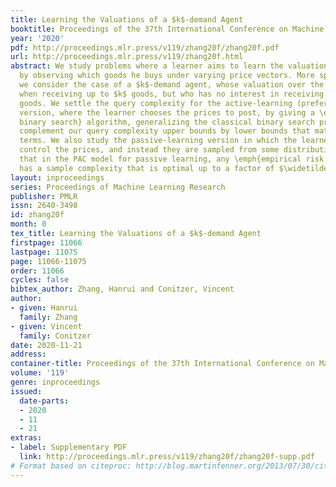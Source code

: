 ```yaml
---
title: Learning the Valuations of a $k$-demand Agent
booktitle: Proceedings of the 37th International Conference on Machine Learning
year: '2020'
pdf: http://proceedings.mlr.press/v119/zhang20f/zhang20f.pdf
url: http://proceedings.mlr.press/v119/zhang20f.html
abstract: We study problems where a learner aims to learn the valuations of an agent
  by observing which goods he buys under varying price vectors. More specifically,
  we consider the case of a $k$-demand agent, whose valuation over the goods is additive
  when receiving up to $k$ goods, but who has no interest in receiving more than $k$
  goods. We settle the query complexity for the active-learning (preference elicitation)
  version, where the learner chooses the prices to post, by giving a \emph{biased
  binary search} algorithm, generalizing the classical binary search procedure. We
  complement our query complexity upper bounds by lower bounds that match up to lower-order
  terms. We also study the passive-learning version in which the learner does not
  control the prices, and instead they are sampled from some distribution. We show
  that in the PAC model for passive learning, any \emph{empirical risk minimizer}
  has a sample complexity that is optimal up to a factor of $\widetilde{O}(k)$.
layout: inproceedings
series: Proceedings of Machine Learning Research
publisher: PMLR
issn: 2640-3498
id: zhang20f
month: 0
tex_title: Learning the Valuations of a $k$-demand Agent
firstpage: 11066
lastpage: 11075
page: 11066-11075
order: 11066
cycles: false
bibtex_author: Zhang, Hanrui and Conitzer, Vincent
author:
- given: Hanrui
  family: Zhang
- given: Vincent
  family: Conitzer
date: 2020-11-21
address: 
container-title: Proceedings of the 37th International Conference on Machine Learning
volume: '119'
genre: inproceedings
issued:
  date-parts:
  - 2020
  - 11
  - 21
extras:
- label: Supplementary PDF
  link: http://proceedings.mlr.press/v119/zhang20f/zhang20f-supp.pdf
# Format based on citeproc: http://blog.martinfenner.org/2013/07/30/citeproc-yaml-for-bibliographies/
---
```

